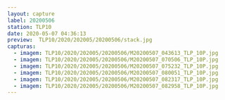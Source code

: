 ```yaml
---
layout: capture
label: 20200506
station: TLP10
date: 2020-05-07 04:36:13
preview:  TLP10/2020/202005/20200506/stack.jpg
capturas:
  - imagem: TLP10/2020/202005/20200506/M20200507_043613_TLP_10P.jpg
  - imagem: TLP10/2020/202005/20200506/M20200507_070506_TLP_10P.jpg
  - imagem: TLP10/2020/202005/20200506/M20200507_075232_TLP_10P.jpg
  - imagem: TLP10/2020/202005/20200506/M20200507_080051_TLP_10P.jpg
  - imagem: TLP10/2020/202005/20200506/M20200507_082317_TLP_10P.jpg
  - imagem: TLP10/2020/202005/20200506/M20200507_082958_TLP_10P.jpg
---
```

